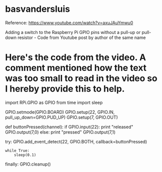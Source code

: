 # basvandersluis

Reference: https://www.youtube.com/watch?v=axuJAuYmwu0

Adding a switch to the Raspberry Pi GPIO pins without a pull-up or pull-down resistor - Code from Youtube post by author of the same name

# Here's the code from the video.  A comment mentioned how the text was too small to read in the video so I hereby provide this to help.



import RPi.GPIO as GPIO
from time import sleep

GPIO.setmode(GPIO.BOARD)
GPIO.setup(22, GPIO.IN, pull_up_down=GPIO.PUD_UP)
GPIO.setup(7, GPIO.OUT)

def buttonPressed(channel):
	if GPIO.input(22):
		print "released"
		GPIO.output(7,0)
	else:
		print "pressed"
		GPIO.output(7,1)
		
try:
	GPIO.add_event_detect(22, GPIO.BOTH, callback=buttonPressed)
	
	while True:
		sleep(0.1)
		
finally:
	GPIO.cleanup()
